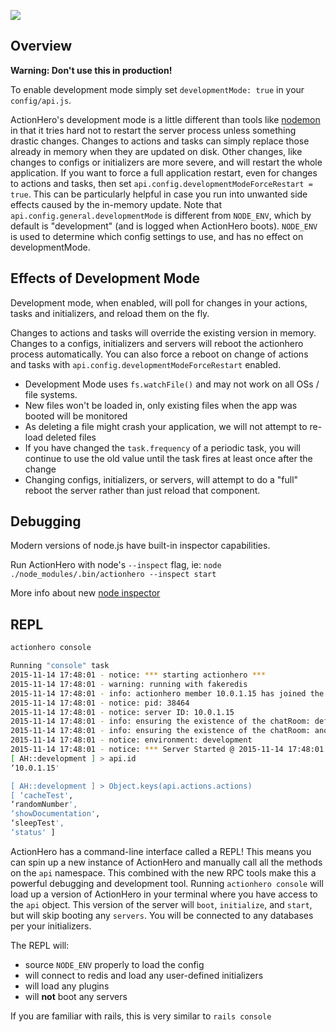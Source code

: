 ![](ops-tools.svg)

## Overview

**Warning: Don't use this in production!**

To enable development mode simply set `developmentMode: true` in your `config/api.js`.

ActionHero's development mode is a little different than tools like [nodemon](https://github.com/remy/nodemon) in that it tries hard not to restart the server process unless something drastic changes. Changes to actions and tasks can simply replace those already in memory when they are updated on disk. Other changes, like changes to configs or initializers are more severe, and will restart the whole application. If you want to force a full application restart, even for changes to actions and tasks, then set `api.config.developmentModeForceRestart = true`. This can be particularly helpful in case you run into unwanted side effects caused by the in-memory update. Note that `api.config.general.developmentMode` is different from `NODE_ENV`, which by default is "development" (and is logged when ActionHero boots). `NODE_ENV` is used to determine which config settings to use, and has no effect on developmentMode.

## Effects of Development Mode

Development mode, when enabled, will poll for changes in your actions, tasks and initializers, and reload them on the fly.

Changes to actions and tasks will override the existing version in memory. Changes to a configs, initializers and servers will reboot the actionhero process automatically.
You can also force a reboot on change of actions and tasks with `api.config.developmentModeForceRestart` enabled.

- Development Mode uses `fs.watchFile()` and may not work on all OSs / file systems.
- New files won't be loaded in, only existing files when the app was booted will be monitored
- As deleting a file might crash your application, we will not attempt to re-load deleted files
- If you have changed the `task.frequency` of a periodic task, you will continue to use the old value until the task fires at least once after the change
- Changing configs, initializers, or servers, will attempt to do a "full" reboot the server rather than just reload that component.

## Debugging

Modern versions of node.js have built-in inspector capabilities.

Run ActionHero with node's `--inspect` flag, ie: `node ./node_modules/.bin/actionhero --inspect start`

More info about new [node inspector](https://nodejs.org/en/docs/inspector)

## REPL

```bash
actionhero console

Running "console" task
2015-11-14 17:48:01 - notice: *** starting actionhero ***
2015-11-14 17:48:01 - warning: running with fakeredis
2015-11-14 17:48:01 - info: actionhero member 10.0.1.15 has joined the cluster
2015-11-14 17:48:01 - notice: pid: 38464
2015-11-14 17:48:01 - notice: server ID: 10.0.1.15
2015-11-14 17:48:01 - info: ensuring the existence of the chatRoom: defaultRoom
2015-11-14 17:48:01 - info: ensuring the existence of the chatRoom: anotherRoom
2015-11-14 17:48:01 - notice: environment: development
2015-11-14 17:48:01 - notice: *** Server Started @ 2015-11-14 17:48:01 ***
[ AH::development ] > api.id
‘10.0.1.15'

[ AH::development ] > Object.keys(api.actions.actions)
[ ‘cacheTest',
‘randomNumber',
‘showDocumentation',
‘sleepTest',
‘status' ]
```

ActionHero has a command-line interface called a REPL! This means you can spin up a new instance of ActionHero and manually call all the methods on the `api` namespace. This combined with the new RPC tools make this a powerful debugging and development tool. Running `actionhero console` will load up a version of ActionHero in your terminal where you have access to the `api` object. This version of the server will `boot`, `initialize`, and `start`, but will skip booting any `servers`. You will be connected to any databases per your initializers.

The REPL will:

- source `NODE_ENV` properly to load the config
- will connect to redis and load any user-defined initializers
- will load any plugins
- will **not** boot any servers

If you are familiar with rails, this is very similar to `rails console`
